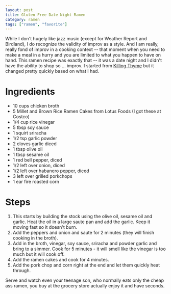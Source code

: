 ```yaml
---
layout: post
title: Gluten Free Date Night Ramen
category: ramen
tags: ["ramen", "favorite"]
---
```

While I don't hugely like jazz music (except for Weather Report and Birdland), I do recognize the validity of improv as a style.  And I am really, really fond of improv in a cooking context -- that moment when you need to make a meal in a hurry and you are limited to what you happen to have on hand.  This ramen recipe was exactly that -- it was a date night and I didn't have the ability to shop so ... improv.  I started from [Killing Thyme](https://www.killingthyme.net/2015/10/30/easy-homemade-ramen-bowls/) but it changed pretty quickly based on what I had.

# Ingredients

* 10 cups chicken broth
* 5 Millet and Brown Rice Ramen Cakes from Lotus Foods (I got these at Costco)
* 1/4 cup rice vinegar
* 5 tbsp soy sauce
* 1 squirt sriracha 
* 1/2 tsp garlic powder
* 2 cloves garlic diced
* 1 tbsp olive oil
* 1 tbsp sesame oil 
* 1 red bell pepper, diced
* 1/2 left over onion, diced
* 1/2 left over habanero pepper, diced
* 3 left over grilled porkchops
* 1 ear fire roasted corn

# Steps

1.  This starts by building the stock using the olive oil, sesame oil and garlic.  Heat the oil in a large saute pan and add the garlic.  Keep it moving fast so it doesn't burn.
2.  Add the peppers and onion and saute for 2 minutes (they will finish cooking in the broth).
3. Add in the broth, vinegar, soy sauce, sriracha and powder garlic and bring to a simmer.  Cook for 5 minutes - it will smell like the vinegar is too much but it will cook off.
4. Add the ramen cakes and cook for 4 minutes.
5. Add the pork chop and corn right at the end and let them quickly heat through.

Serve and watch even your teenage son, who normally eats only the cheap ass ramen, you buy at the grocery store actually enjoy it and have seconds.
